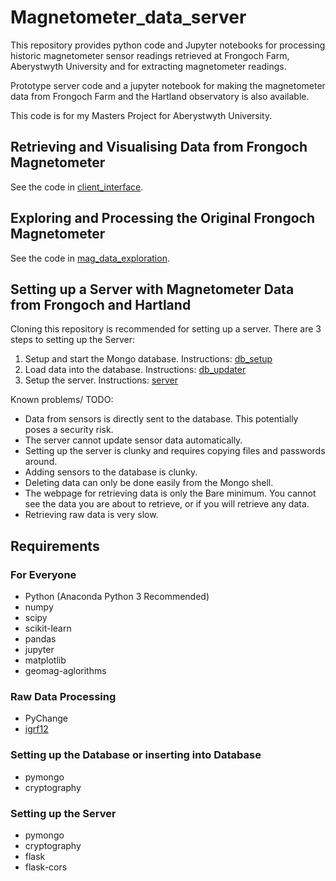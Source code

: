 # Magnetometer_data_server
This repository provides python code and Jupyter notebooks for processing historic magnetometer sensor readings retrieved at Frongoch Farm, Aberystwyth University and for extracting magnetometer readings.

Prototype server code and a jupyter notebook for making the magnetometer data from Frongoch Farm and the Hartland observatory is also available.

This code is for my Masters Project for Aberystwyth University.

## Retrieving and Visualising Data from Frongoch Magnetometer
See the code in [client_interface](client_interface).

## Exploring and Processing the Original Frongoch Magnetometer
See the code in [mag_data_exploration](mag_data_exploration).

## Setting up a Server with Magnetometer Data from Frongoch and Hartland
Cloning this repository is recommended for setting up a server. There are 3 steps to setting up the Server:
1. Setup and start the Mongo database. Instructions: [db_setup](db_setup)
2. Load data into the database. Instructions: [db_updater](db_updater)
3. Setup the server. Instructions: [server](server)

Known problems/ TODO:
* Data from sensors is directly sent to the database. This potentially poses a security risk.
* The server cannot update sensor data automatically.
* Setting up the server is clunky and requires copying files and passwords around.
* Adding sensors to the database is clunky.
* Deleting data can only be done easily from the Mongo shell.
* The webpage for retrieving data is only the Bare minimum. You cannot see the data you are about to retrieve, or if you will retrieve any data.
* Retrieving raw data is very slow.

## Requirements
### For Everyone
* Python (Anaconda Python 3 Recommended)
* numpy
* scipy
* scikit-learn
* pandas
* jupyter
* matplotlib
* geomag-aglorithms

### Raw Data Processing
* PyChange
* [igrf12](https://github.com/scivision/igrf12)

### Setting up the Database or inserting into Database
* pymongo
* cryptography

### Setting up the Server
* pymongo
* cryptography
* flask
* flask-cors
